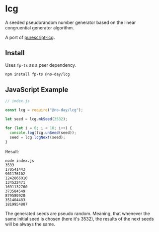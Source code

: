 # lcg

A seeded pseudorandom number generator based on the linear congruential generator algorithm.

A port of [purescript-lcg](https://github.com/purescript/purescript-lcg).

## Install

Uses `fp-ts` as a peer dependency.

```bash
npm install fp-ts @no-day/lcg
```

## JavaScript Example

```js
// index.js

const lcg = require("@no-day/lcg");

let seed = lcg.mkSeed(3532);

for (let i = 0; i < 10; i++) {
  console.log(lcg.unSeed(seed));
  seed = lcg.lcgNext(seed);
}
```

Result:

```
node index.js
3533
170541443
901176102
1242866010
134522471
1691132760
373584549
879580920
351404483
1819954887
```

The generated seeds are pseudo random. Meaning, that whenever the same initial seed is chosen (here it's 3532), the results of the next seeds will be always the same.
